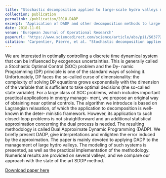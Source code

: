 ```yaml
---
title: "Stochastic decomposition applied to large-scale hydro valleys management"
collection: publication
permalink: /publication/2018-DADP
excerpt: 'Application of DADP and other decomposition methods to large-scale hydro problem'
date: 2018-11-01
venue: 'European Journal of Operational Research'
paperurl: 'https://www.sciencedirect.com/science/article/abs/pii/S0377221718304259'
citation: 'Carpentier, Pierre, et al. "Stochastic decomposition applied to large-scale hydro valleys management." European Journal of Operational Research 270.3 (2018): 1086-1098.'
---
```

We are interested in optimally controlling a discrete time dynamical system that can be influenced by
exogenous uncertainties. This is generally called a Stochastic Optimal Control (SOC) problem and the Dy-
namic Programming (DP) principle is one of the standard ways of solving it. Unfortunately, DP faces
the so-called curse of dimensionality: the complexity of solving DP equations grows exponentially with
the dimension of the variable that is sufficient to take optimal decisions (the so-called state variable).
For a large class of SOC problems, which includes important practical applications in energy manage-
ment, we propose an original way of obtaining near optimal controls. The algorithm we introduce is
based on Lagrangian relaxation, of which the application to decomposition is well-known in the deter-
ministic framework. However, its application to such closed-loop problems is not straightforward and an
additional statistical approximation concerning the dual process is needed. The resulting methodology is
called Dual Approximate Dynamic Programming (DADP). We briefly present DADP, give interpretations
and enlighten the error induced by the approximation. The paper is mainly devoted to applying DADP
to the management of large hydro valleys. The modeling of such systems is presented, as well as the
practical implementation of the methodology. Numerical results are provided on several valleys, and we
compare our approach with the state of the art SDDP method.

[Download paper here](../files/papers/2018-DADP.pdf)

